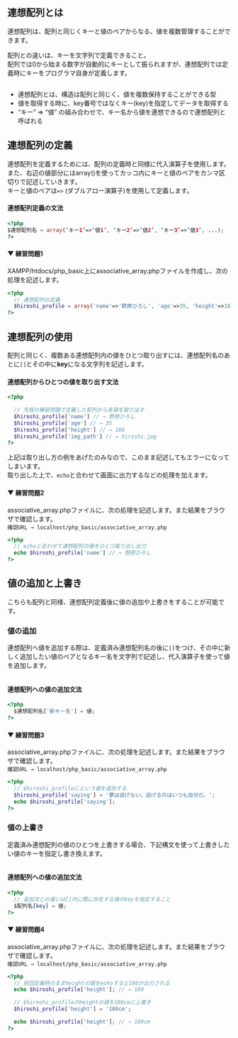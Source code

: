 
## 連想配列とは
連想配列は、配列と同じくキーと値のペアからなる、値を複数管理することができます。  

配列との違いは、キーを文字列で定義できること。  
配列では0から始まる数字が自動的にキーとして振られますが、連想配列では定義時にキーをプログラマ自身が定義します。

<img src="http://hackers.nexseed.net/images/curriculum_images/associative_array001.png" class="img-responsive" alt="">  

* 連想配列とは、構造は配列と同じく、値を複数保持することができる型
* 値を取得する時に、key番号ではなくキー(key)を指定してデータを取得する
* “キー” => “値” の組み合わせで、キー名から値を連想できるので連想配列と呼ばれる

## 連想配列の定義
連想配列を定義するためには、配列の定義時と同様に代入演算子を使用します。  
また、右辺の値部分にはarray()を使ってカッコ内にキーと値のペアをカンマ区切りで記述していきます。  
キーと値のペアは`=>` (ダブルアロー演算子)を使用して定義します。

#### 連想配列定義の文法
```php
<?php
$連想配列名 = array(‘キー1’=>‘値1’, ‘キー2’=>‘値2’, ‘キー3’=>‘値3’, ...);
?>
```

#### ▼ 練習問題1
XAMPP/htdocs/php_basic上にassociative_array.phpファイルを作成し、次の処理を記述します。  

```php
<?php
  // 連想配列の定義
  $hiroshi_profile = array('name'=>'野原ひろし', 'age'=>35, 'height'=>180, 'img_path'=>'hiroshi.jpg');
?>
```

## 連想配列の使用
配列と同じく、複数ある連想配列内の値をひとつ取り出すには、連想配列名のあとに`[]`とその中に**key**になる文字列を記述します。

#### 連想配列からひとつの値を取り出す文法
```php
<?php

  // 先程の練習問題で定義した配列から各値を取り出す
  $hiroshi_profile['name'] // → 野原ひろし
  $hiroshi_profile['age'] // → 35
  $hiroshi_profile['height'] // → 180
  $hiroshi_profile['img_path'] // → hiroshi.jpg
?>
```

上記は取り出し方の例をあげたのみなので、このまま記述してもエラーになってしまいます。  
取り出した上で、`echo`と合わせて画面に出力するなどの処理を加えます。

#### ▼ 練習問題2
associative_array.phpファイルに、次の処理を記述します。また結果をブラウザで確認します。  
`確認URL → localhost/php_basic/associative_array.php`

```php
<?php
  // echoと合わせて連想配列の値をひとつ取り出し出力
  echo $hiroshi_profile['name'] // → 野原ひろし
?>
```

## 値の追加と上書き
こちらも配列と同様、連想配列定義後に値の追加や上書きをすることが可能です。

### 値の追加
連想配列へ値を追加する際は、定義済み連想配列名の後に`[]`をつけ、その中に新しく追加したい値のペアとなるキー名を文字列で記述し、代入演算子を使って値を追加します。

<img src="http://hackers.nexseed.net/images/curriculum_images/associative_array002.png" class="img-responsive" alt="">  

#### 連想配列への値の追加文法
```php
<?php
  $連想配列名['新キー名'] = 値;
?>
```

#### ▼ 練習問題3
associative_array.phpファイルに、次の処理を記述します。また結果をブラウザで確認します。  
`確認URL → localhost/php_basic/associative_array.php`

```php
<?php
  // $hiroshi_profileにという値を追加する
  $hiroshi_profile['saying'] = '夢は逃げない。逃げるのはいつも自分だ。';
  echo $hiroshi_profile['saying'];
?>
```

### 値の上書き
定義済み連想配列の値のひとつを上書きする場合、下記構文を使って上書きしたい値のキーを指定し書き換えます。

<img src="http://hackers.nexseed.net/images/curriculum_images/associative_array003.png" class="img-responsive" alt="">  

#### 連想配列への値の追加文法
```php
<?php
  // 追加文との違いは[]内に既に存在する値のkeyを指定すること
  $配列名[key] = 値;
?>
```

#### ▼ 練習問題4
associative_array.phpファイルに、次の処理を記述します。また結果をブラウザで確認します。  
`確認URL → localhost/php_basic/associative_array.php`

```php
<?php
  // 前回定義時のままheightの値をechoすると180が出力される
  echo $hiroshi_profile['height']; // → 180

  // $hiroshi_profileのheightの値を180cmに上書き
  $hiroshi_profile['height'] = '180cm';

  echo $hiroshi_profile['height']; // → 180cm
?>
```
